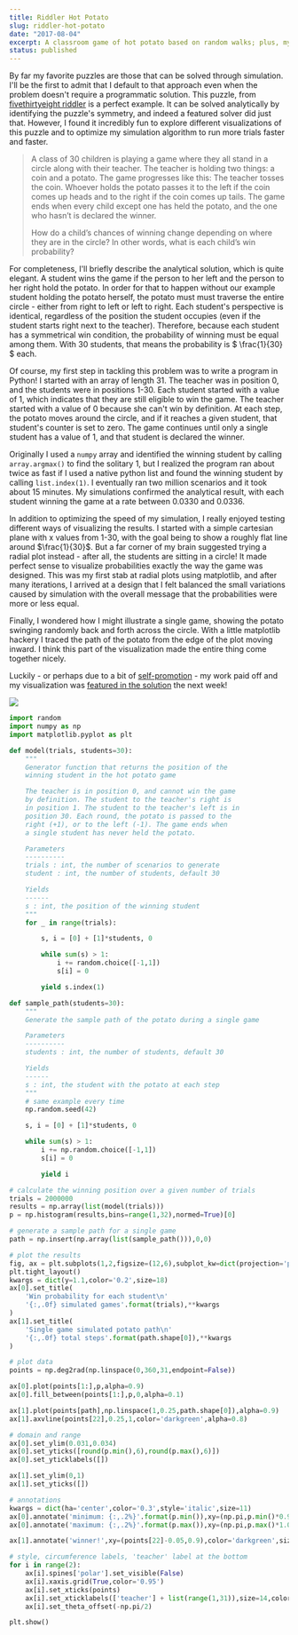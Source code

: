 ```yaml
---
title: Riddler Hot Potato
slug: riddler-hot-potato
date: "2017-08-04"
excerpt: A classroom game of hot potato based on random walks; plus, my first recognition on fivethirtyeight as a solver - my chart explaining a non-intuitive puzzle result was featured in the solutions!
status: published
---
```


By far my favorite puzzles are those that can be solved through simulation. I'll be the first to admit that I default to that approach even when the problem doesn't require a programmatic solution. This puzzle, from <a href="https://fivethirtyeight.com/features/is-this-bathroom-occupied/">fivethirtyeight riddler</a> is a perfect example. It can be solved analytically by identifying the puzzle's symmetry, and indeed a featured solver did just that. However, I found it incredibly fun to explore different visualizations of this puzzle and to optimize my simulation algorithm to run more trials faster and faster.

<blockquote>
A class of 30 children is playing a game where they all stand in a circle along with their teacher. The teacher is holding two things: a coin and a potato. The game progresses like this: The teacher tosses the coin. Whoever holds the potato passes it to the left if the coin comes up heads and to the right if the coin comes up tails. The game ends when every child except one has held the potato, and the one who hasn’t is declared the winner.

How do a child’s chances of winning change depending on where they are in the circle? In other words, what is each child’s win probability?

</blockquote>

For completeness, I'll briefly describe the analytical solution, which is quite elegant. A student wins the game if the person to her left and the person to her right hold the potato. In order for that to happen without our example student holding the potato herself, the potato must must traverse the entire circle - either from right to left or left to right. Each student's perspective is identical, regardless of the position the student occupies (even if the student starts right next to the teacher). Therefore, because each student has a symmetrical win condition, the probability of winning must be equal among them. With 30 students, that means the probability is $ \frac{1}{30} $ each.

Of course, my first step in tackling this problem was to write a program in Python! I started with an array of length 31. The teacher was in position 0, and the students were in positions 1-30. Each student started with a value of 1, which indicates that they are still eligible to win the game. The teacher started with a value of 0 because she can't win by definition. At each step, the potato moves around the circle, and if it reaches a given student, that student's counter is set to zero. The game continues until only a single student has a value of 1, and that student is declared the winner.

Originally I used a `numpy` array and identified the winning student by calling `array.argmax()` to find the solitary 1, but I realized the program ran about twice as fast if I used a native python list and found the winning student by calling `list.index(1)`. I eventually ran two million scenarios and it took about 15 minutes. My simulations confirmed the analytical result, with each student winning the game at a rate between 0.0330 and 0.0336.

In addition to optimizing the speed of my simulation, I really enjoyed testing different ways of visualizing the results. I started with a simple cartesian plane with x values from 1-30, with the goal being to show a roughly flat line around $\frac{1}{30}$. But a far corner of my brain suggested trying a radial plot instead - after all, the students are sitting in a circle! It made perfect sense to visualize probabilities exactly the way the game was designed. This was my first stab at radial plots using matplotlib, and after many iterations, I arrived at a design that I felt balanced the small variations caused by simulation with the overall message that the probabilities were more or less equal.

Finally, I wondered how I might illustrate a single game, showing the potato swinging randomly back and forth across the circle. With a little matplotlib hackery I traced the path of the potato from the edge of the plot moving inward. I think this part of the visualization made the entire thing come together nicely.

Luckily - or perhaps due to a bit of <a href="https://twitter.com/ashjasont/status/894411668465131520">self-promotion</a> - my work paid off and my visualization was <a href="https://fivethirtyeight.com/features/can-you-plug-the-white-house-leak/">featured in the solution</a> the next week!

<img src="/img/riddler-hot-potato.png">

```python
import random
import numpy as np
import matplotlib.pyplot as plt

def model(trials, students=30):
    """
    Generator function that returns the position of the
    winning student in the hot potato game

    The teacher is in position 0, and cannot win the game
    by definition. The student to the teacher's right is
    in position 1. The student to the teacher's left is in
    position 30. Each round, the potato is passed to the
    right (+1), or to the left (-1). The game ends when
    a single student has never held the potato.

    Parameters
    ----------
    trials : int, the number of scenarios to generate
    student : int, the number of students, default 30

    Yields
    ------
    s : int, the position of the winning student
    """
    for _ in range(trials):

        s, i = [0] + [1]*students, 0

        while sum(s) > 1:
            i += random.choice([-1,1])
            s[i] = 0

        yield s.index(1)

def sample_path(students=30):
    """
    Generate the sample path of the potato during a single game

    Parameters
    ----------
    students : int, the number of students, default 30

    Yields
    ------
    s : int, the student with the potato at each step
    """
    # same example every time
    np.random.seed(42)

    s, i = [0] + [1]*students, 0

    while sum(s) > 1:
        i += np.random.choice([-1,1])
        s[i] = 0

        yield i

# calculate the winning position over a given number of trials
trials = 2000000
results = np.array(list(model(trials)))
p = np.histogram(results,bins=range(1,32),normed=True)[0]

# generate a sample path for a single game
path = np.insert(np.array(list(sample_path())),0,0)

# plot the results
fig, ax = plt.subplots(1,2,figsize=(12,6),subplot_kw=dict(projection='polar'))
plt.tight_layout()
kwargs = dict(y=1.1,color='0.2',size=18)
ax[0].set_title(
    'Win probability for each student\n'
    '{:,.0f} simulated games'.format(trials),**kwargs
)
ax[1].set_title(
    'Single game simulated potato path\n'
    '{:,.0f} total steps'.format(path.shape[0]),**kwargs
)

# plot data
points = np.deg2rad(np.linspace(0,360,31,endpoint=False))

ax[0].plot(points[1:],p,alpha=0.9)
ax[0].fill_between(points[1:],p,0,alpha=0.1)

ax[1].plot(points[path],np.linspace(1,0.25,path.shape[0]),alpha=0.9)
ax[1].axvline(points[22],0.25,1,color='darkgreen',alpha=0.8)

# domain and range
ax[0].set_ylim(0.031,0.034)
ax[0].set_yticks([round(p.min(),6),round(p.max(),6)])
ax[0].set_yticklabels([])

ax[1].set_ylim(0,1)
ax[1].set_yticks([])

# annotations
kwargs = dict(ha='center',color='0.3',style='italic',size=11)
ax[0].annotate('minimum: {:,.2%}'.format(p.min()),xy=(np.pi,p.min()*0.99),**kwargs)
ax[0].annotate('maximum: {:,.2%}'.format(p.max()),xy=(np.pi,p.max()*1.003),**kwargs)

ax[1].annotate('winner!',xy=(points[22]-0.05,0.9),color='darkgreen',size=14,alpha=0.8)

# style, circumference labels, 'teacher' label at the bottom
for i in range(2):
    ax[i].spines['polar'].set_visible(False)
    ax[i].xaxis.grid(True,color='0.95')
    ax[i].set_xticks(points)
    ax[i].set_xticklabels(['teacher'] + list(range(1,31)),size=14,color='0.4')
    ax[i].set_theta_offset(-np.pi/2)

plt.show()
```
